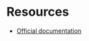 # Resources
- [Official documentation](https://loyaltyapi.yotpo.com/reference/reference-getting-started)
